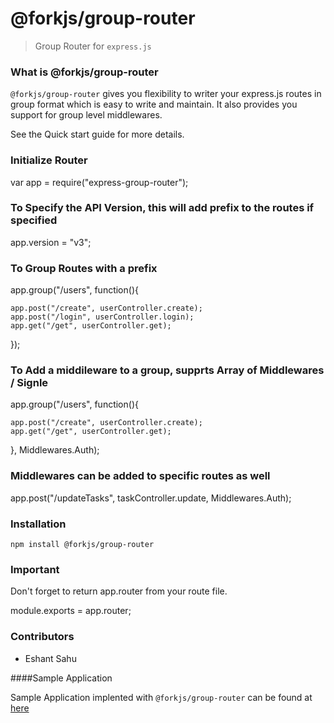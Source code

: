 # @forkjs/group-router

<blockquote> Group Router for <code>express.js</code> </blockquote>

### What is @forkjs/group-router

<code>@forkjs/group-router</code> gives you flexibility to writer your express.js routes in group format which is easy to write and maintain. It also provides you support for group level middlewares.

See the Quick start guide for more details.





### Initialize Router

var app = require("express-group-router");

### To Specify the API Version, this will add prefix to the routes if specified
app.version = "v3";


### To Group Routes with a prefix

app.group("/users", function(){

    app.post("/create", userController.create);
    app.post("/login", userController.login);
    app.get("/get", userController.get);

});

### To Add a middileware to a group, supprts Array of Middlewares / Signle

app.group("/users", function(){

    app.post("/create", userController.create);
    app.get("/get", userController.get);

}, Middlewares.Auth);

### Middlewares can be added to specific routes as well
app.post("/updateTasks", taskController.update, Middlewares.Auth);




### Installation

`npm install @forkjs/group-router`

### Important

Don't forget to return app.router from your route file.

module.exports = app.router;

### Contributors

 - Eshant Sahu

####Sample Application 

Sample Application implented with <code>@forkjs/group-router</code> can be found at <a href="https://github.com/eshantsahu/forkjs-group-router-example">here</a>
